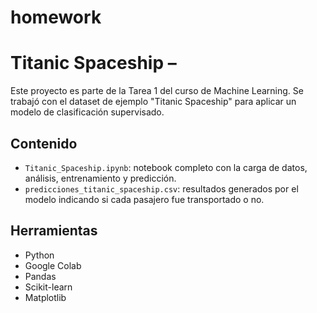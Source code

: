 # homework
# Titanic Spaceship –

Este proyecto es parte de la Tarea 1 del curso de Machine Learning. Se trabajó con el dataset de ejemplo "Titanic Spaceship" para aplicar un modelo de clasificación supervisado.

## Contenido

- `Titanic_Spaceship.ipynb`: notebook completo con la carga de datos, análisis, entrenamiento y predicción.
- `predicciones_titanic_spaceship.csv`: resultados generados por el modelo indicando si cada pasajero fue transportado o no.

## Herramientas

- Python
- Google Colab
- Pandas
- Scikit-learn
- Matplotlib
